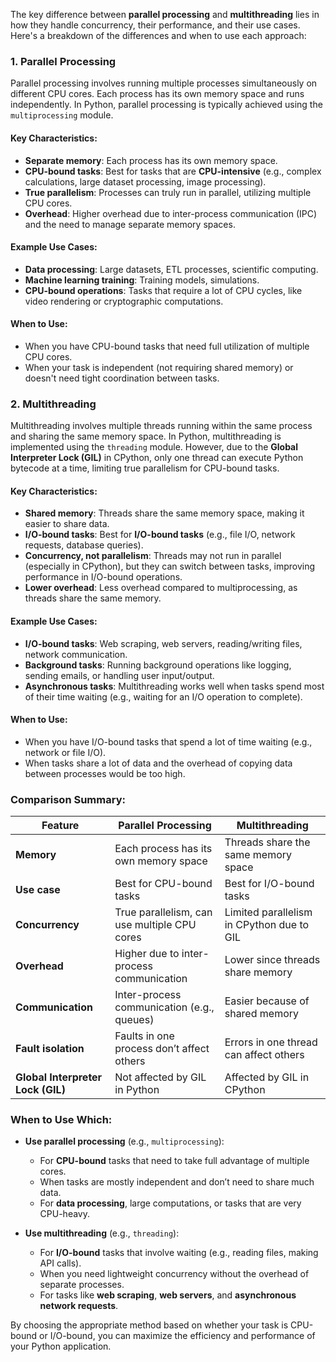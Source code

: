 The key difference between **parallel processing** and **multithreading** lies in how they handle concurrency, their performance, and their use cases. Here's a breakdown of the differences and when to use each approach:

### 1. **Parallel Processing**

Parallel processing involves running multiple processes simultaneously on different CPU cores. Each process has its own memory space and runs independently. In Python, parallel processing is typically achieved using the `multiprocessing` module.

#### Key Characteristics:

- **Separate memory**: Each process has its own memory space.
- **CPU-bound tasks**: Best for tasks that are **CPU-intensive** (e.g., complex calculations, large dataset processing, image processing).
- **True parallelism**: Processes can truly run in parallel, utilizing multiple CPU cores.
- **Overhead**: Higher overhead due to inter-process communication (IPC) and the need to manage separate memory spaces.

#### Example Use Cases:

- **Data processing**: Large datasets, ETL processes, scientific computing.
- **Machine learning training**: Training models, simulations.
- **CPU-bound operations**: Tasks that require a lot of CPU cycles, like video rendering or cryptographic computations.

#### When to Use:

- When you have CPU-bound tasks that need full utilization of multiple CPU cores.
- When your task is independent (not requiring shared memory) or doesn't need tight coordination between tasks.

### 2. **Multithreading**

Multithreading involves multiple threads running within the same process and sharing the same memory space. In Python, multithreading is implemented using the `threading` module. However, due to the **Global Interpreter Lock (GIL)** in CPython, only one thread can execute Python bytecode at a time, limiting true parallelism for CPU-bound tasks.

#### Key Characteristics:

- **Shared memory**: Threads share the same memory space, making it easier to share data.
- **I/O-bound tasks**: Best for **I/O-bound tasks** (e.g., file I/O, network requests, database queries).
- **Concurrency, not parallelism**: Threads may not run in parallel (especially in CPython), but they can switch between tasks, improving performance in I/O-bound operations.
- **Lower overhead**: Less overhead compared to multiprocessing, as threads share the same memory.

#### Example Use Cases:

- **I/O-bound tasks**: Web scraping, web servers, reading/writing files, network communication.
- **Background tasks**: Running background operations like logging, sending emails, or handling user input/output.
- **Asynchronous tasks**: Multithreading works well when tasks spend most of their time waiting (e.g., waiting for an I/O operation to complete).

#### When to Use:

- When you have I/O-bound tasks that spend a lot of time waiting (e.g., network or file I/O).
- When tasks share a lot of data and the overhead of copying data between processes would be too high.

### **Comparison Summary:**

| Feature                           | Parallel Processing                          | Multithreading                            |
| --------------------------------- | -------------------------------------------- | ----------------------------------------- |
| **Memory**                        | Each process has its own memory space        | Threads share the same memory space       |
| **Use case**                      | Best for CPU-bound tasks                     | Best for I/O-bound tasks                  |
| **Concurrency**                   | True parallelism, can use multiple CPU cores | Limited parallelism in CPython due to GIL |
| **Overhead**                      | Higher due to inter-process communication    | Lower since threads share memory          |
| **Communication**                 | Inter-process communication (e.g., queues)   | Easier because of shared memory           |
| **Fault isolation**               | Faults in one process don’t affect others    | Errors in one thread can affect others    |
| **Global Interpreter Lock (GIL)** | Not affected by GIL in Python                | Affected by GIL in CPython                |

### When to Use Which:

- **Use parallel processing** (e.g., `multiprocessing`):

  - For **CPU-bound** tasks that need to take full advantage of multiple cores.
  - When tasks are mostly independent and don’t need to share much data.
  - For **data processing**, large computations, or tasks that are very CPU-heavy.

- **Use multithreading** (e.g., `threading`):
  - For **I/O-bound** tasks that involve waiting (e.g., reading files, making API calls).
  - When you need lightweight concurrency without the overhead of separate processes.
  - For tasks like **web scraping**, **web servers**, and **asynchronous network requests**.

By choosing the appropriate method based on whether your task is CPU-bound or I/O-bound, you can maximize the efficiency and performance of your Python application.
